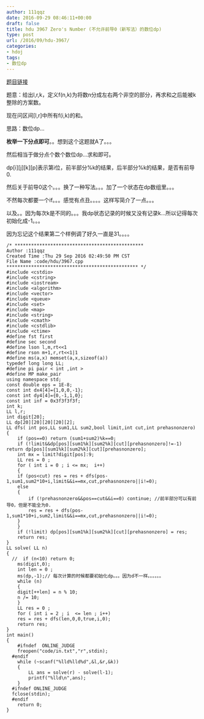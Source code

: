 ```yaml
---
author: 111qqz
date: 2016-09-29 08:46:11+00:00
draft: false
title: hdu 3967 Zero's Number (不允许前导0（新写法）的数位dp)
type: post
url: /2016/09/hdu-3967/
categories:
- hdoj
tags:
- 数位dp
---
```


[题目链接](http://acm.hdu.edu.cn/showproblem.php?pid=3967)

题意：给出l,r,k，定义f(n,k)为将数n分成左右两个非空的部分，再求和之后能被k整除的方案数。

现在问区间[l,r]中所有f(i,k)的和。

思路：数位dp...

**枚举一下分点即可**。。想到这个这题就A了。。。

然后相当于做分点个数个数位dp...求和即可。

dp[i][j][k][p]表示第i位，前半部分%k的结果，后半部分%k的结果，是否有前导0.

然后关于前导0这个。。。换了一种写法。。。加了一个状态在dp数组里。。。

不然每次都要一个if。。。感觉有点丑。。。。这样写简介了一点。。。

以及。。因为每次k是不同的。。。我dp状态记录的时候又没有记录k...所以记得每次初始化成-1。。。

因为忘记这个结果第二个样例调了好久一直是31。。。。

    
    /* ***********************************************
    Author :111qqz
    Created Time :Thu 29 Sep 2016 02:49:50 PM CST
    File Name :code/hdu/3967.cpp
    ************************************************ */
    #include <cstdio>
    #include <cstring>
    #include <iostream>
    #include <algorithm>
    #include <vector>
    #include <queue>
    #include <set>
    #include <map>
    #include <string>
    #include <cmath>
    #include <cstdlib>
    #include <ctime>
    #define fst first
    #define sec second
    #define lson l,m,rt<<1
    #define rson m+1,r,rt<<1|1
    #define ms(a,x) memset(a,x,sizeof(a))
    typedef long long LL;
    #define pi pair < int ,int >
    #define MP make_pair
    using namespace std;
    const double eps = 1E-8;
    const int dx4[4]={1,0,0,-1};
    const int dy4[4]={0,-1,1,0};
    const int inf = 0x3f3f3f3f;
    int k;
    LL l,r;
    int digit[20];
    LL dp[20][20][20][20][2];
    LL dfs( int pos,LL sum1,LL sum2,bool limit,int cut,int prehasnonzero)
    {
        if (pos==0) return (sum1+sum2)%k==0;
        if (!limit&&dp[pos][sum1%k][sum2%k][cut][prehasnonzero]!=-1) return dp[pos][sum1%k][sum2%k][cut][prehasnonzero];
        int mx = limit?digit[pos]:9;
        LL res = 0 ;
        for ( int i = 0 ; i <= mx;  i++)
        {
    	if (pos<cut) res = res + dfs(pos-1,sum1,sum2*10+i,limit&&i==mx,cut,prehasnonzero||i!=0);
    	else
    	{
    	    if (!prehasnonzero&&pos==cut&&i==0) continue; //前半部分可以有前导0，但是不能全为0.
    	    res = res + dfs(pos-1,sum1*10+i,sum2,limit&&i==mx,cut,prehasnonzero||i!=0);
    	}
        }
        if (!limit) dp[pos][sum1%k][sum2%k][cut][prehasnonzero] = res;
        return res;
    }
    LL solve( LL n)
    {
      //  if (n<10) return 0;
        ms(digit,0);
        int len = 0 ;
        ms(dp,-1);// 每次计算的时候都要初始化dp。。。因为d不一样。。。。。。
        while (n)
        {
    	digit[++len] = n % 10;
    	n /= 10;
        }
        LL res = 0 ;
        for ( int i = 2 ; i  <= len ; i++)
    	res = res + dfs(len,0,0,true,i,0);
        return res;
    }
    int main()
    {
    	#ifndef  ONLINE_JUDGE 
    	freopen("code/in.txt","r",stdin);
      #endif
    	while (~scanf("%lld%lld%d",&l,&r,&k))
    	{
    	    LL ans = solve(r) - solve(l-1);
    	    printf("%lld\n",ans);
    	}
      #ifndef ONLINE_JUDGE  
      fclose(stdin);
      #endif
        return 0;
    }
    











